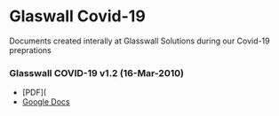 # Glaswall Covid-19 

Documents created interally at Glasswall Solutions during our Covid-19 preprations

### Glasswall COVID-19 v1.2 (16-Mar-2010)

- [PDF](
- [Google Docs](https://docs.google.com/presentation/d/13TskFouGzEVPyoIbooYx-wKuvmc3wJVZ)
